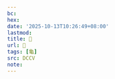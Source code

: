 ```yaml
---
bc:
hex:
date: '2025-10-13T10:26:49+08:00'
lastmod:
title: 􂤋
url: 􂤋
tags: [龜]
src: DCCV
note:
---
```

